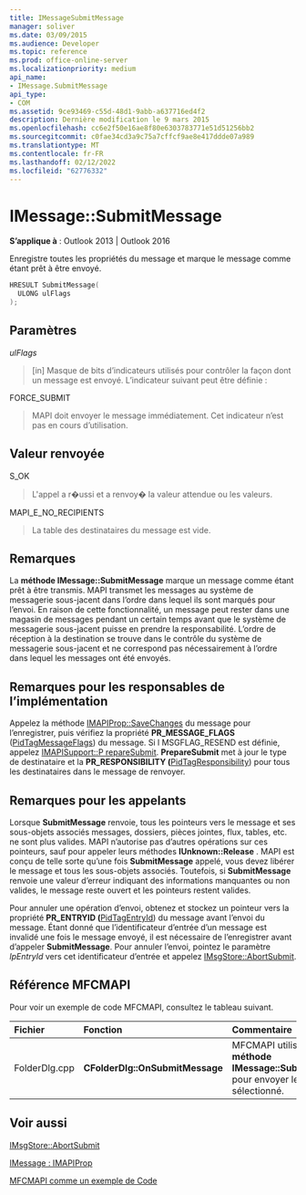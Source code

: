 ```yaml
---
title: IMessageSubmitMessage
manager: soliver
ms.date: 03/09/2015
ms.audience: Developer
ms.topic: reference
ms.prod: office-online-server
ms.localizationpriority: medium
api_name:
- IMessage.SubmitMessage
api_type:
- COM
ms.assetid: 9ce93469-c55d-48d1-9abb-a637716ed4f2
description: Dernière modification le 9 mars 2015
ms.openlocfilehash: cc6e2f50e16ae8f80e6303783771e51d51256bb2
ms.sourcegitcommit: c0fae34cd3a9c75a7cffcf9ae8e417ddde07a989
ms.translationtype: MT
ms.contentlocale: fr-FR
ms.lasthandoff: 02/12/2022
ms.locfileid: "62776332"
---
```

# <a name="imessagesubmitmessage"></a>IMessage::SubmitMessage

  
  
**S’applique à** : Outlook 2013 | Outlook 2016 
  
Enregistre toutes les propriétés du message et marque le message comme étant prêt à être envoyé.
  
```cpp
HRESULT SubmitMessage(
  ULONG ulFlags
);
```

## <a name="parameters"></a>Paramètres

 _ulFlags_
  
> [in] Masque de bits d’indicateurs utilisés pour contrôler la façon dont un message est envoyé. L’indicateur suivant peut être définie :
    
FORCE_SUBMIT 
  
> MAPI doit envoyer le message immédiatement. Cet indicateur n’est pas en cours d’utilisation.
    
## <a name="return-value"></a>Valeur renvoyée

S_OK 
  
> L'appel a r�ussi et a renvoy� la valeur attendue ou les valeurs.
    
MAPI_E_NO_RECIPIENTS 
  
> La table des destinataires du message est vide.
    
## <a name="remarks"></a>Remarques

La **méthode IMessage::SubmitMessage** marque un message comme étant prêt à être transmis. MAPI transmet les messages au système de messagerie sous-jacent dans l’ordre dans lequel ils sont marqués pour l’envoi. En raison de cette fonctionnalité, un message peut rester dans une magasin de messages pendant un certain temps avant que le système de messagerie sous-jacent puisse en prendre la responsabilité. L’ordre de réception à la destination se trouve dans le contrôle du système de messagerie sous-jacent et ne correspond pas nécessairement à l’ordre dans lequel les messages ont été envoyés. 
  
## <a name="notes-to-implementers"></a>Remarques pour les responsables de l’implémentation

Appelez la méthode [IMAPIProp::SaveChanges](imapiprop-savechanges.md) du message pour l’enregistrer, puis vérifiez la propriété **PR_MESSAGE_FLAGS** ([PidTagMessageFlags](pidtagmessageflags-canonical-property.md)) du message. Si l MSGFLAG_RESEND est définie, appelez [IMAPISupport::P repareSubmit](imapisupport-preparesubmit.md). **PrepareSubmit** met à jour le type de destinataire et la **PR_RESPONSIBILITY (**[PidTagResponsibility](pidtagresponsibility-canonical-property.md)) pour tous les destinataires dans le message de renvoyer.
  
## <a name="notes-to-callers"></a>Remarques pour les appelants

Lorsque **SubmitMessage** renvoie, tous les pointeurs vers le message et ses sous-objets associés messages, dossiers, pièces jointes, flux, tables, etc. ne sont plus valides. MAPI n’autorise pas d’autres opérations sur ces pointeurs, sauf pour appeler leurs méthodes **IUnknown::Release** . MAPI est conçu de telle sorte qu’une fois **SubmitMessage** appelé, vous devez libérer le message et tous les sous-objets associés. Toutefois, si **SubmitMessage** renvoie une valeur d’erreur indiquant des informations manquantes ou non valides, le message reste ouvert et les pointeurs restent valides. 
  
Pour annuler une opération d’envoi, obtenez et stockez un pointeur vers la propriété **PR_ENTRYID (**[PidTagEntryId](pidtagentryid-canonical-property.md)) du message avant l’envoi du message. Étant donné que l’identificateur d’entrée d’un message est invalidé une fois le message envoyé, il est nécessaire de l’enregistrer avant d’appeler **SubmitMessage**. Pour annuler l’envoi, pointez le paramètre  _lpEntryId_ vers cet identificateur d’entrée et appelez [IMsgStore::AbortSubmit](imsgstore-abortsubmit.md).
  
## <a name="mfcmapi-reference"></a>Référence MFCMAPI

Pour voir un exemple de code MFCMAPI, consultez le tableau suivant.
  
|**Fichier**|**Fonction**|**Commentaire**|
|:-----|:-----|:-----|
|FolderDlg.cpp  <br/> |**CFolderDlg::OnSubmitMessage** <br/> |MFCMAPI utilise **la méthode IMessage::SubmitMessage** pour envoyer le message sélectionné. |
   
## <a name="see-also"></a>Voir aussi



[IMsgStore::AbortSubmit](imsgstore-abortsubmit.md)
  
[IMessage : IMAPIProp](imessageimapiprop.md)


[MFCMAPI comme un exemple de Code](mfcmapi-as-a-code-sample.md)

